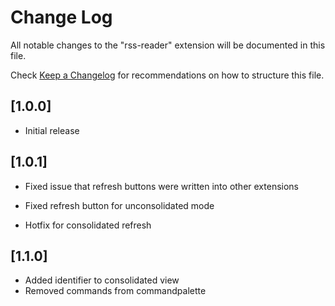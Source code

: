 # Change Log

All notable changes to the "rss-reader" extension will be documented in this file.

Check [Keep a Changelog](http://keepachangelog.com/) for recommendations on how to structure this file.

## [1.0.0]

- Initial release

## [1.0.1]

- Fixed issue that refresh buttons were written into other extensions
- Fixed refresh button for unconsolidated mode

- Hotfix for consolidated refresh

## [1.1.0]

- Added identifier to consolidated view
- Removed commands from commandpalette